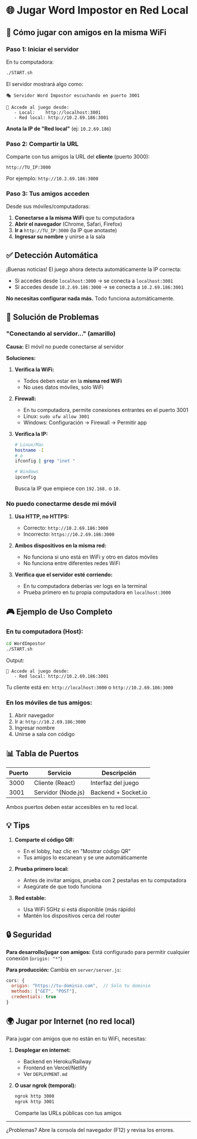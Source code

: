 # 🌐 Jugar Word Impostor en Red Local

## 📱 Cómo jugar con amigos en la misma WiFi

### Paso 1: Iniciar el servidor

En tu computadora:

```bash
./START.sh
```

El servidor mostrará algo como:

```
🎭 Servidor Word Impostor escuchando en puerto 3001

📡 Accede al juego desde:
   - Local:    http://localhost:3001
   - Red local: http://10.2.69.186:3001
```

**Anota la IP de "Red local"** (ej: `10.2.69.186`)

### Paso 2: Compartir la URL

Comparte con tus amigos la URL del **cliente** (puerto 3000):

```
http://TU_IP:3000
```

Por ejemplo: `http://10.2.69.186:3000`

### Paso 3: Tus amigos acceden

Desde sus móviles/computadoras:

1. **Conectarse a la misma WiFi** que tu computadora
2. **Abrir el navegador** (Chrome, Safari, Firefox)
3. **Ir a** `http://TU_IP:3000` (la IP que anotaste)
4. **Ingresar su nombre** y unirse a la sala

## ✅ Detección Automática

¡Buenas noticias! El juego ahora detecta automáticamente la IP correcta:

- Si accedes desde `localhost:3000` → se conecta a `localhost:3001`
- Si accedes desde `10.2.69.186:3000` → se conecta a `10.2.69.186:3001`

**No necesitas configurar nada más.** Todo funciona automáticamente.

## 🔧 Solución de Problemas

### "Conectando al servidor..." (amarillo)

**Causa:** El móvil no puede conectarse al servidor

**Soluciones:**

1. **Verifica la WiFi:**
   - Todos deben estar en la **misma red WiFi**
   - No uses datos móviles, solo WiFi

2. **Firewall:**
   - En tu computadora, permite conexiones entrantes en el puerto 3001
   - Linux: `sudo ufw allow 3001`
   - Windows: Configuración → Firewall → Permitir app

3. **Verifica la IP:**
   ```bash
   # Linux/Mac
   hostname -I
   # o
   ifconfig | grep "inet "
   
   # Windows
   ipconfig
   ```
   Busca la IP que empiece con `192.168.` o `10.`

### No puedo conectarme desde mi móvil

1. **Usa HTTP, no HTTPS:**
   - Correcto: `http://10.2.69.186:3000`
   - Incorrecto: `https://10.2.69.186:3000`

2. **Ambos dispositivos en la misma red:**
   - No funciona si uno está en WiFi y otro en datos móviles
   - No funciona entre diferentes redes WiFi

3. **Verifica que el servidor esté corriendo:**
   - En tu computadora deberías ver logs en la terminal
   - Prueba primero en tu propia computadora en `localhost:3000`

## 🎮 Ejemplo de Uso Completo

### En tu computadora (Host):

```bash
cd WordImpostor
./START.sh
```

Output:
```
📡 Accede al juego desde:
   - Red local: http://10.2.69.186:3001
```

Tu cliente está en: `http://localhost:3000` o `http://10.2.69.186:3000`

### En los móviles de tus amigos:

1. Abrir navegador
2. Ir a: `http://10.2.69.186:3000`
3. Ingresar nombre
4. Unirse a sala con código

## 📊 Tabla de Puertos

| Puerto | Servicio | Descripción |
|--------|----------|-------------|
| 3000 | Cliente (React) | Interfaz del juego |
| 3001 | Servidor (Node.js) | Backend + Socket.io |

Ambos puertos deben estar accesibles en tu red local.

## 💡 Tips

1. **Comparte el código QR:**
   - En el lobby, haz clic en "Mostrar código QR"
   - Tus amigos lo escanean y se une automáticamente

2. **Prueba primero local:**
   - Antes de invitar amigos, prueba con 2 pestañas en tu computadora
   - Asegúrate de que todo funciona

3. **Red estable:**
   - Usa WiFi 5GHz si está disponible (más rápido)
   - Mantén los dispositivos cerca del router

## 🔒 Seguridad

**Para desarrollo/jugar con amigos:** Está configurado para permitir cualquier conexión (`origin: "*"`)

**Para producción:** Cambia en `server/server.js`:

```javascript
cors: {
  origin: "https://tu-dominio.com",  // Solo tu dominio
  methods: ["GET", "POST"],
  credentials: true
}
```

## 🌍 Jugar por Internet (no red local)

Para jugar con amigos que no están en tu WiFi, necesitas:

1. **Desplegar en internet:**
   - Backend en Heroku/Railway
   - Frontend en Vercel/Netlify
   - Ver `DEPLOYMENT.md`

2. **O usar ngrok (temporal):**
   ```bash
   ngrok http 3000
   ngrok http 3001
   ```
   Comparte las URLs públicas con tus amigos

---

¿Problemas? Abre la consola del navegador (F12) y revisa los errores.

